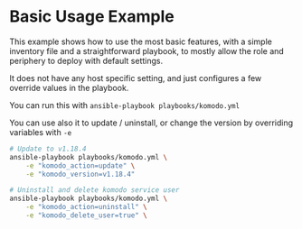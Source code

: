 # Basic Usage Example

This example shows how to use the most basic features, with a simple
inventory file and a straightforward playbook, to mostly allow the 
role and periphery to deploy with default settings.

It does not have any host specific setting, and just configures a few
override values in the playbook.

You can run this with `ansible-playbook playbooks/komodo.yml`

You can use also it to update / uninstall, or change the version by
overriding variables with `-e`

```sh
# Update to v1.18.4
ansible-playbook playbooks/komodo.yml \
    -e "komodo_action=update" \
    -e "komodo_version=v1.18.4" 

# Uninstall and delete komodo service user
ansible-playbook playbooks/komodo.yml \
    -e "komodo_action=uninstall" \
    -e "komodo_delete_user=true" \
```

